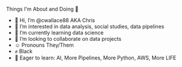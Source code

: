 Things I'm About and Doing :octopus:

- 👋 Hi, I’m @cwallace88 AKA Chris
- 👀 I’m interested in data analysis, social studies, data pipelines
- 🌱 I’m currently learning data science
- 💞️ I’m looking to collaborate on data projects
- :relaxed:  Pronouns They/Them
- :fist:  Black
- :brain: Eager to learn: AI, More Pipelines, More Python, AWS, More LIFE
<!---
cwallace88/cwallace88 is a ✨ special ✨ repository because its `README.md` (this file) appears on your GitHub profile.
You can click the Preview link to take a look at your changes.
--->
